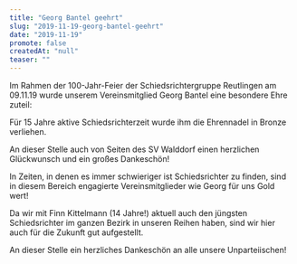 ```yaml
---
title: "Georg Bantel geehrt"
slug: "2019-11-19-georg-bantel-geehrt"
date: "2019-11-19"
promote: false
createdAt: "null"
teaser: ""
---
```

Im Rahmen der 100-Jahr-Feier der Schiedsrichtergruppe Reutlingen am 09.11.19 wurde unserem Vereinsmitglied Georg Bantel eine besondere Ehre zuteil:

Für 15 Jahre aktive Schiedsrichterzeit wurde ihm die Ehrennadel in Bronze verliehen.

An dieser Stelle auch von Seiten des SV Walddorf einen herzlichen Glückwunsch und ein großes Dankeschön!

In Zeiten, in denen es immer schwieriger ist Schiedsrichter zu finden, sind in diesem Bereich engagierte Vereinsmitglieder wie Georg für uns Gold wert!

Da wir mit Finn Kittelmann (14 Jahre!) aktuell auch den jüngsten Schiedsrichter im ganzen Bezirk in unseren Reihen haben, sind wir hier auch für die Zukunft gut aufgestellt.

An dieser Stelle ein herzliches Dankeschön an alle unsere Unparteiischen!
